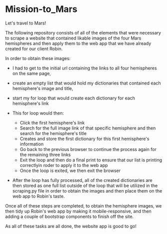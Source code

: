 # Mission-to_Mars
Let's travel to Mars!

The following repository consists of all of the elements that were necessary to scrape a website that contained likable images of the four Mars hemispheres and then apply them to the web app that we have already created for our client Robin. 

In order to obtain these images: 
  - I had to get to the initial url containing the links to all four hemispheres on the same page,
  - create an empty list that would hold my dictionaries that contained each hemisphere's image and title,
  - start my for loop that would create each dictionary for each hemisphere's link
  - This for loop would then:
    
    - Click the first hemisphere's link 
    - Search for the full image link of that specific hemisphere and then search for the hemisphere's title 
    - Creates and store the first dictionary for this first hemisphere's information
    - Go back to the previous browser to continue the process again for the remaining three links
    - Exit the loop and then do a final print to ensure that our list is printing correctlyin roder to apply it to the web app
    - Once the loop is exited, we then exit the browser 
  
  - After the loop has fully processed, all of the created dictionaries are then stored as one full list outside of the loop that will be utilized in the scraping.py file in order to obtain the images and then place them on the web app to Robin's taste.

Once all of these steps are completed, to obtain the hemisphere images, we then tidy up Robin's web app by making it mobile-responsive, and then adding a couple of bootstrap components to finish off the site.

As all of these tasks are all done, the website app is good to go!
